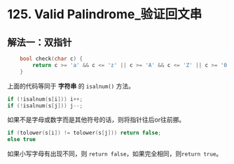 # 125. Valid Palindrome_验证回文串

## 解法一：双指针

```cpp
    bool check(char c) {
        return c >= 'a' && c <= 'z' || c >= 'A' && c <= 'Z' || c >= '0' && c <= '9';
    }
```

上面的代码等同于 **字符串** 的 `isalnum()` 方法。

```cpp
if (!isalnum(s[i])) i++;
if (!isalnum(s[j])) j--;
```

如果不是字母或数字而是其他符号的话，则将指针往后or往前挪。

```cpp
if (tolower(s[i]) != tolower(s[j])) return false;
else true
```

如果小写字母有出现不同，则 `return false`，如果完全相同，则`return true`。